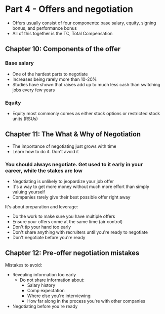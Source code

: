 # Part 4 - Offers and negotiation

- Offers usually consist of four components: base salary, equity, signing bonus, and performance bonus
- All of this together is the TC, Total Compensation

## Chapter 10: Components of the offer

### Base salary

- One of the hardest parts to negotiate
- Increases being rarely more than 10-20%
- Studies have shown that raises add up to much less cash than switching jobs every few years

### Equity

- Equity most commonly comes as either stock options or restricted stock units (RSUs)

## Chapter 11: The What & Why of Negotiation

- The importance of negotiating just grows with time
- Learn how to do it. Don't avoid it

### You should always negotiate. Get used to it early in your career, while the stakes are low

- Negotiating is unlikely to jeopardize your job offer
- It's a way to get more money without much more effort than simply valuing yourself
- Companies rarely give their best possible offer right away

It's about preparation and leverage:

- Do the work to make sure you have multiple offers
- Ensure your offers come at the same time (air control)
- Don't tip your hand too early
- Don't share anything with recruiters until you're ready to negotiate
- Don't negotiate before you're ready

## Chapter 12: Pre-offer negotiation mistakes

Mistakes to avoid:

- Revealing information too early
  - Do not share information about:
    - Salary history
    - Comp expectation
    - Where else you're interviewing
    - How far along in the process you're with other companies
- Negotiating before you're ready
